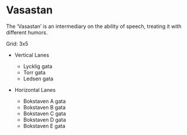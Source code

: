 # Vasastan

The ‘Vasastan’ is an intermediary on the ability of speech, treating it with different humors.

Grid: 3x5

* Vertical Lanes
    - Lycklig gata
    - Torr gata
    - Ledsen gata

* Horizontal Lanes
    - Bokstaven A gata
    - Bokstaven B gata
    - Bokstaven C gata
    - Bokstaven D gata
    - Bokstaven E gata
